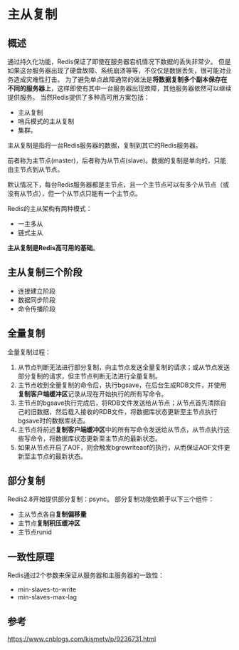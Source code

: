 # 主从复制
## 概述
通过持久化功能，Redis保证了即使在服务器宕机情况下数据的丢失非常少。
但是如果这台服务器出现了硬盘故障、系统崩溃等等，不仅仅是数据丢失，很可能对业务造成灾难性打击。
为了避免单点故障通常的做法是**将数据复制多个副本保存在不同的服务器上**，这样即使有其中一台服务器出现故障，其他服务器依然可以继续提供服务。
当然Redis提供了多种高可用方案包括：
* 主从复制
* 哨兵模式的主从复制
* 集群。

主从复制是指将一台Redis服务器的数据，复制到其它的Redis服务器。

前者称为主节点(master)，后者称为从节点(slave)。数据的复制是单向的，只能由主节点到从节点。

默认情况下，每台Redis服务器都是主节点，且一个主节点可以有多个从节点（或没有从节点），但一个从节点只能有一个主节点。

Redis的主从架构有两种模式：
* 一主多从
* 链式主从

**主从复制是Redis高可用的基础**。

## 主从复制三个阶段
* 连接建立阶段
* 数据同步阶段
* 命令传播阶段

## 全量复制
全量复制过程：
1. 从节点判断无法进行部分复制，向主节点发送全量复制的请求；或从节点发送部分复制的请求，但主节点判断无法进行全量复制。
2. 主节点收到全量复制的命令后，执行bgsave，在后台生成RDB文件，并使用**复制客户端缓冲区**记录从现在开始执行的所有写命令。
3. 主节点的bgsave执行完成后，将RDB文件发送给从节点；从节点首先清除自己的旧数据，然后载入接收的RDB文件，将数据库状态更新至主节点执行bgsave时的数据库状态。
4. 主节点将前述**复制客户端缓冲区**中的所有写命令发送给从节点，从节点执行这些写命令，将数据库状态更新至主节点的最新状态。
5. 如果从节点开启了AOF，则会触发bgrewriteaof的执行，从而保证AOF文件更新至主节点的最新状态。

## 部分复制
Redis2.8开始提供部分复制：psync。
部分复制功能依赖于以下三个组件：
* 主从节点各自**复制偏移量**
* 主节点**复制积压缓冲区**
* 主节点runid
## 一致性原理
Redis通过2个参数来保证从服务器和主服务器的一致性：
* min-slaves-to-write
* min-slaves-max-lag

## 参考
https://www.cnblogs.com/kismetv/p/9236731.html
